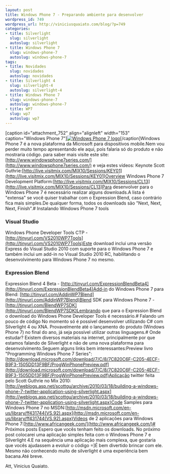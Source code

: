 ```yaml
--- 
layout: post
title: Windows Phone 7 - Preparando ambiente para desenvolver
wordpress_id: 749
wordpress_url: http://viniciusquaiato.com/blog/?p=749
categories: 
- title: Silverlight
  slug: silverlight
  autoslug: silverlight
- title: Windows Phone 7
  slug: windows-phone-7
  autoslug: windows-phone-7
tags: 
- title: Novidades
  slug: novidades
  autoslug: novidades
- title: Silverlight 4
  slug: silverlight-4
  autoslug: silverlight-4
- title: Windows Phone 7
  slug: windows-phone-7
  autoslug: windows-phone-7
- title: WP7
  slug: wp7
  autoslug: wp7
---
```

[caption id="attachment_752" align="alignleft" width="153" caption="Windows Phone 7"][![Windows Phone 7 logo](http://viniciusquaiato.com/blog/wp-content/uploads/2010/03/logo.jpg "Windows Phone 7 logo")](http://viniciusquaiato.com/blog/wp-content/uploads/2010/03/logo.jpg)[/caption]Windows Phone 7 é a nova plataforma da Microsoft para dispositivos mobile.Nem vou perder muito tempo apresentando ele aqui, pois falaria só do produto e não mostraria código. para saber mais visite este site: [http://www.windowsphone7series.com/](http://www.windowsphone7series.com/) e veja estes vídeos: Keynote Scott Guthrie:[http://live.visitmix.com/MIX10/Sessions/KEY01](http://live.visitmix.com/MIX10/Sessions/KEY01)Overview Windows Phone 7 Development Platform:[http://live.visitmix.com/MIX10/Sessions/CL13](http://live.visitmix.com/MIX10/Sessions/CL13)Para desenvolver para o Windows Phone 7 é necessário realizar alguns downloads.A lista é "extensa" se você quiser trabalhar com o Expression Blend, caso contrário fica mais simples.De qualquer forma, todos os downloads são "Next, Next, Next, Finish".# Instalando Windows Phone 7 tools


### Visual Studio
Windows Phone Developer Tools CTP - [http://tinyurl.com/VS2010WP7Tools](http://tinyurl.com/VS2010WP7Tools)Este download inclui uma versão Express do Visual Studio 2010 com suporte para o Windows Phone 7 e também inclui um add-in no Visual Studio 2010 RC, habilitando o desenvolvimento para Windows Phone 7 no mesmo.

### Expression Blend
Expression Blend 4 Beta - [http://tinyurl.com/ExpressionBlendBeta4](http://tinyurl.com/ExpressionBlendBeta4)Add-in do Windows Phone 7 para Blend: [http://tinyurl.com/AddinWP7Blend](http://tinyurl.com/AddinWP7Blend)Blend SDK para Windows Phone 7 - [http://tinyurl.com/BlendWP7SDK](http://tinyurl.com/BlendWP7SDK)Lembrando que para o Expression Blend o download do Windows Phone Developer Tools é necessário.# Falando um pouco de código
No momento só é possível desenvolver utilizando C# com Silverlight 4 ou XNA. Provavelmente até o lançamento do produto (Windows Phone 7) no final do ano, já seja possível utilizar outras linguagens.# Onde estudar?
Existem diversos materiais na internet, principalmente por que estamos falando de Silverlight e não de uma nova plataforma para desenvolvimento.Seguem alguns links bem interessantes:Preview livro "Programming Windows Phone 7 Series":[http://download.microsoft.com/download/7/C/8/7C820C6F-C205-4ECF-B9F3-1505DD13F9BF/ProgWinPhonePreview.pdf](http://download.microsoft.com/download/7/C/8/7C820C6F-C205-4ECF-B9F3-1505DD13F9BF/ProgWinPhonePreview.pdf)Aplicação twitter feita pelo Scott Guthrie no Mix 2010:[http://weblogs.asp.net/scottgu/archive/2010/03/18/building-a-windows-phone-7-twitter-application-using-silverlight.aspx](http://weblogs.asp.net/scottgu/archive/2010/03/18/building-a-windows-phone-7-twitter-application-using-silverlight.aspx)Code Samples para Windows Phone 7 no MSDN:[http://msdn.microsoft.com/en-us/library/ff431744(VS.92).aspx](http://msdn.microsoft.com/en-us/library/ff431744(VS.92).aspx)Vídeos de 2 aplicações para Windows Phone 7:[http://www.africangeek.com/](http://www.africangeek.com/)# Próximos posts
Espero que vocês tenham feito os downloads. No próximo post colocarei uma aplicação simples feita com o Windows Phone 7 e Silverlight 4.E na sequência uma aplicação mais complexa, que gostaria que vocês ajudassem a evoluir o código =]É bem divertido brincar com ele. Mesmo não conhecendo muito de silverlight é uma experiência bem bacana.Até breve.

Att,
Vinicius Quaiato.

